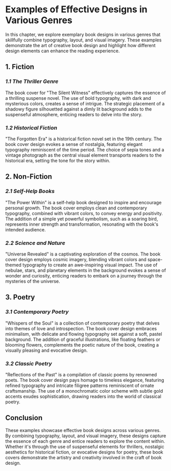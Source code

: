 Examples of Effective Designs in Various Genres
==========================================================

In this chapter, we explore exemplary book designs in various genres that skillfully combine typography, layout, and visual imagery. These examples demonstrate the art of creative book design and highlight how different design elements can enhance the reading experience.

**1. Fiction**
--------------

### *1.1 The Thriller Genre*



The book cover for "The Silent Witness" effectively captures the essence of a thrilling suspense novel. The use of bold typography, with dark and mysterious colors, creates a sense of intrigue. The strategic placement of a shadowy figure silhouetted against a dimly lit background adds to the suspenseful atmosphere, enticing readers to delve into the story.

### *1.2 Historical Fiction*



"The Forgotten Era" is a historical fiction novel set in the 19th century. The book cover design evokes a sense of nostalgia, featuring elegant typography reminiscent of the time period. The choice of sepia tones and a vintage photograph as the central visual element transports readers to the historical era, setting the tone for the story within.

**2. Non-Fiction**
------------------

### *2.1 Self-Help Books*



"The Power Within" is a self-help book designed to inspire and encourage personal growth. The book cover employs clean and contemporary typography, combined with vibrant colors, to convey energy and positivity. The addition of a simple yet powerful symbolism, such as a soaring bird, represents inner strength and transformation, resonating with the book's intended audience.

### *2.2 Science and Nature*



"Universe Revealed" is a captivating exploration of the cosmos. The book cover design employs cosmic imagery, blending vibrant colors and space-themed typography to create an awe-inspiring visual impact. The use of nebulae, stars, and planetary elements in the background evokes a sense of wonder and curiosity, enticing readers to embark on a journey through the mysteries of the universe.

**3. Poetry**
-------------

### *3.1 Contemporary Poetry*



"Whispers of the Soul" is a collection of contemporary poetry that delves into themes of love and introspection. The book cover design embraces minimalism, with delicate and flowing typography set against a soft, pastel background. The addition of graceful illustrations, like floating feathers or blooming flowers, complements the poetic nature of the book, creating a visually pleasing and evocative design.

### *3.2 Classic Poetry*



"Reflections of the Past" is a compilation of classic poems by renowned poets. The book cover design pays homage to timeless elegance, featuring refined typography and intricate filigree patterns reminiscent of ornate craftsmanship. The use of a monochromatic color scheme with subtle gold accents exudes sophistication, drawing readers into the world of classical poetry.

**Conclusion**
--------------

These examples showcase effective book designs across various genres. By combining typography, layout, and visual imagery, these designs capture the essence of each genre and entice readers to explore the content within. Whether it's through the use of suspenseful elements for thrillers, nostalgic aesthetics for historical fiction, or evocative designs for poetry, these book covers demonstrate the artistry and creativity involved in the craft of book design.

